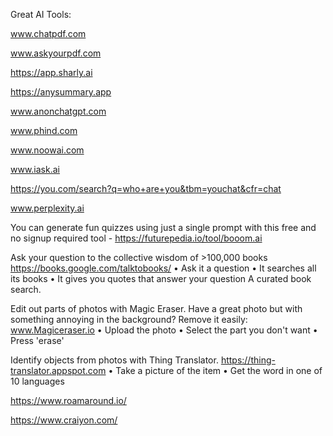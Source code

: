 Great AI Tools:

www.chatpdf.com

www.askyourpdf.com

https://app.sharly.ai

https://anysummary.app

www.anonchatgpt.com

www.phind.com

www.noowai.com

www.iask.ai

https://you.com/search?q=who+are+you&tbm=youchat&cfr=chat

www.perplexity.ai

You can generate fun quizzes using just a single prompt with this free and no signup required tool -
https://futurepedia.io/tool/booom.ai

Ask your question to the collective wisdom of >100,000 books
https://books.google.com/talktobooks/
• Ask it a question
• It searches all its books
• It gives you quotes that answer your question
A curated book search.


Edit out parts of photos with Magic Eraser. Have a great photo but with something annoying in the background?
Remove it easily:
www.Magiceraser.io
• Upload the photo
• Select the part you don't want
• Press 'erase'


Identify objects from photos with Thing Translator.
https://thing-translator.appspot.com
• Take a picture of the item
• Get the word in one of 10 languages


https://www.roamaround.io/

https://www.craiyon.com/

